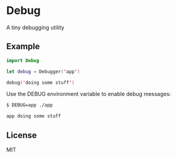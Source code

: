 Debug
============

A tiny debugging utility

## Example

```swift
import Debug

let debug = Debugger('app')

debug('doing some stuff')

```

Use the DEBUG environment variable to enable debug messages:

```bash
$ DEBUG=app ./app

app doing some stuff
```

## License

  MIT

